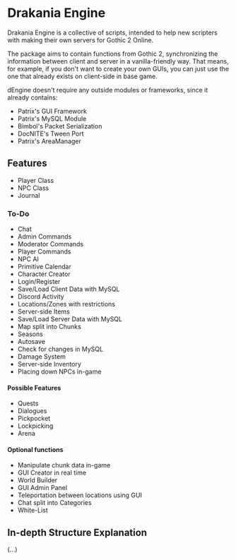 # Drakania Engine
Drakania Engine is a collective of scripts, intended to help new scripters with making their own servers for Gothic 2 Online.

The package aims to contain functions from Gothic 2, synchronizing the information between client and server in a vanilla-friendly way. That means, for example, if you don't want to create your own GUIs, you can just use the one that already exists on client-side in base game.

dEngine doesn't require any outside modules or frameworks, since it already contains:
- Patrix's GUI Framework
- Patrix's MySQL Module
- Bimbol's Packet Serialization
- DocNITE's Tween Port
- Patrix's AreaManager

## Features
- Player Class
- NPC Class
- Journal

### To-Do
- Chat
- Admin Commands
- Moderator Commands
- Player Commands
- NPC AI
- Primitive Calendar
- Character Creator
- Login/Register
- Save/Load Client Data with MySQL
- Discord Activity
- Locations/Zones with restrictions
- Server-side Items
- Save/Load Server Data with MySQL
- Map split into Chunks
- Seasons
- Autosave
- Check for changes in MySQL
- Damage System
- Server-side Inventory
- Placing down NPCs in-game

#### Possible Features
- Quests
- Dialogues
- Pickpocket
- Lockpicking
- Arena

#### Optional functions
- Manipulate chunk data in-game
- GUI Creator in real time
- World Builder
- GUI Admin Panel
- Teleportation between locations using GUI
- Chat split into Categories
- White-List

## In-depth Structure Explanation
(...)